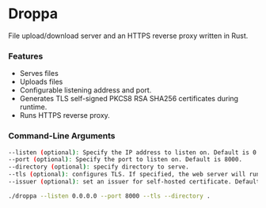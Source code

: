# Droppa
File upload/download server and an HTTPS reverse proxy written in Rust.

### Features
- Serves files
- Uploads files
- Configurable listening address and port.
- Generates TLS self-signed PKCS8 RSA SHA256 certificates during runtime.
- Runs HTTPS reverse proxy.

### Command-Line Arguments
```bash
--listen (optional): Specify the IP address to listen on. Default is 0.0.0.0.
--port (optional): Specify the port to listen on. Default is 8000.
--directory (optional): specify directory to serve.
--tls (optional): configures TLS. If specified, the web server will run on 127.0.0.1:<port>, and the TLS proxy will run on <listen>:<port>.
--issuer (optional): set an issuer for self-hosted certificate. Default is getrekt.com

./droppa --listen 0.0.0.0 --port 8000 --tls --directory .
```
